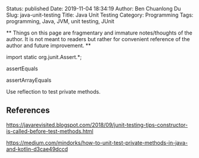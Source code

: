 Status: published
Date: 2019-11-04 18:34:19
Author: Ben Chuanlong Du
Slug: java-unit-testing
Title: Java Unit Testing
Category: Programming
Tags: programming, Java, JVM, unit testing, JUnit

**
Things on this page are
fragmentary and immature notes/thoughts of the author.
It is not meant to readers
but rather for convenient reference of the author and future improvement.
**


import static org.junit.Assert.*;

assertEquals

assertArrayEquals


Use reflection to test private methods.


## References

https://javarevisited.blogspot.com/2018/09/junit-testing-tips-constructor-is-called-before-test-methods.html

https://medium.com/mindorks/how-to-unit-test-private-methods-in-java-and-kotlin-d3cae49dccd
